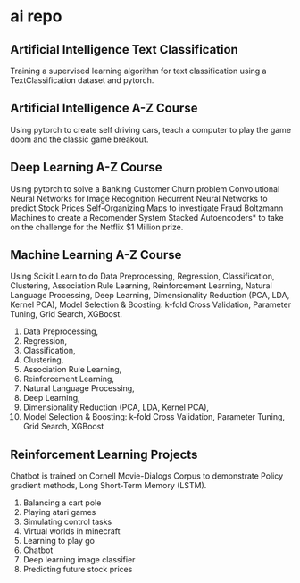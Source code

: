 # ai repo

## Artificial Intelligence Text Classification
Training a supervised learning algorithm for text classification using a TextClassification dataset and pytorch.

## Artificial Intelligence A-Z Course
Using pytorch to create self driving cars, teach a computer to play the game doom and the classic game breakout.

## Deep Learning A-Z Course
Using pytorch to solve a Banking Customer Churn problem Convolutional Neural Networks for Image Recognition Recurrent Neural Networks to predict Stock Prices Self-Organizing Maps to investigate Fraud Boltzmann Machines to create a Recomender System Stacked Autoencoders* to take on the challenge for the Netflix $1 Million prize.

## Machine Learning A-Z Course
Using Scikit Learn to do Data Preprocessing, Regression, Classification, Clustering, Association Rule Learning, Reinforcement Learning, Natural Language Processing, Deep Learning, Dimensionality Reduction (PCA, LDA, Kernel PCA), Model Selection & Boosting: k-fold Cross Validation, Parameter Tuning, Grid Search, XGBoost.

1. Data Preprocessing, 
2. Regression, 
3. Classification, 
4. Clustering, 
5. Association Rule Learning, 
6. Reinforcement Learning,
7. Natural Language Processing, 
8. Deep Learning, 
9. Dimensionality Reduction (PCA, LDA, Kernel PCA), 
10. Model Selection & Boosting: k-fold Cross Validation, Parameter Tuning, Grid Search, XGBoost

## Reinforcement Learning Projects
Chatbot is trained on Cornell Movie-Dialogs Corpus to demonstrate Policy gradient methods, Long Short-Term Memory (LSTM).
1. Balancing a cart pole
2. Playing atari games
3. Simulating control tasks
4. Virtual worlds in minecraft
5. Learning to play go
6. Chatbot
7. Deep learning image classifier
8. Predicting future stock prices
